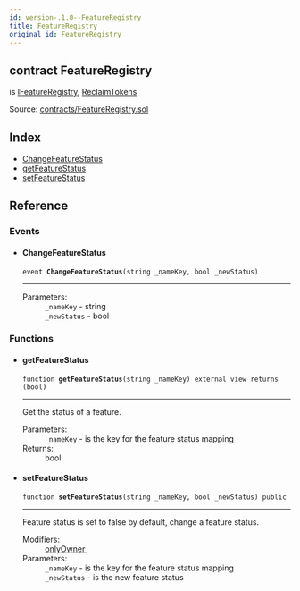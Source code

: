 ```yaml
---
id: version-.1.0--FeatureRegistry
title: FeatureRegistry
original_id: FeatureRegistry
---
```


<div class="contract-doc"><div class="contract"><h2 class="contract-header"><span class="contract-kind">contract</span> FeatureRegistry</h2><p class="base-contracts"><span>is</span> <a href="interfaces_IFeatureRegistry.html">IFeatureRegistry</a><span>, </span><a href="ReclaimTokens.html">ReclaimTokens</a></p><div class="source">Source: <a href="https://github.com/PolymathNetwork/polymath-core/blob/v2.0.0/contracts/FeatureRegistry.sol" target="_blank">contracts/FeatureRegistry.sol</a></div></div><div class="index"><h2>Index</h2><ul><li><a href="FeatureRegistry.html#ChangeFeatureStatus">ChangeFeatureStatus</a></li><li><a href="FeatureRegistry.html#getFeatureStatus">getFeatureStatus</a></li><li><a href="FeatureRegistry.html#setFeatureStatus">setFeatureStatus</a></li></ul></div><div class="reference"><h2>Reference</h2><div class="events"><h3>Events</h3><ul><li><div class="item event"><span id="ChangeFeatureStatus" class="anchor-marker"></span><h4 class="name">ChangeFeatureStatus</h4><div class="body"><code class="signature">event <strong>ChangeFeatureStatus</strong><span>(string _nameKey, bool _newStatus) </span></code><hr/><dl><dt><span class="label-parameters">Parameters:</span></dt><dd><div><code>_nameKey</code> - string</div><div><code>_newStatus</code> - bool</div></dd></dl></div></div></li></ul></div><div class="functions"><h3>Functions</h3><ul><li><div class="item function"><span id="getFeatureStatus" class="anchor-marker"></span><h4 class="name">getFeatureStatus</h4><div class="body"><code class="signature">function <strong>getFeatureStatus</strong><span>(string _nameKey) </span><span>external </span><span>view </span><span>returns  (bool) </span></code><hr/><div class="description"><p>Get the status of a feature.</p></div><dl><dt><span class="label-parameters">Parameters:</span></dt><dd><div><code>_nameKey</code> - is the key for the feature status mapping</div></dd><dt><span class="label-return">Returns:</span></dt><dd>bool</dd></dl></div></div></li><li><div class="item function"><span id="setFeatureStatus" class="anchor-marker"></span><h4 class="name">setFeatureStatus</h4><div class="body"><code class="signature">function <strong>setFeatureStatus</strong><span>(string _nameKey, bool _newStatus) </span><span>public </span></code><hr/><div class="description"><p>Feature status is set to false by default, change a feature status.</p></div><dl><dt><span class="label-modifiers">Modifiers:</span></dt><dd><a href="es_openzeppelin-solidity_contracts_ownership_Ownable.html#onlyOwner">onlyOwner </a></dd><dt><span class="label-parameters">Parameters:</span></dt><dd><div><code>_nameKey</code> - is the key for the feature status mapping</div><div><code>_newStatus</code> - is the new feature status</div></dd></dl></div></div></li></ul></div></div></div>
